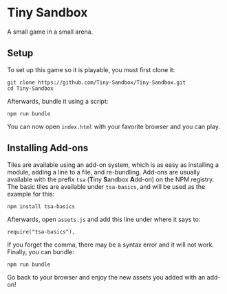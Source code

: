 # Tiny Sandbox

A small game in a small arena.

## Setup

To set up this game so it is playable, you must first clone it:

    git clone https://github.com/Tiny-Sandbox/Tiny-Sandbox.git
    cd Tiny-Sandbox

Afterwards, bundle it using a script:

    npm run bundle

You can now open `index.html` with your favorite browser and you can play.

## Installing Add-ons

Tiles are available using an add-on system, which is as easy as installing a module, adding a line to a file, and re-bundling. Add-ons are usually available with the prefix `tsa` (**T**iny **S**andbox **A**dd-on) on the NPM registry. The basic tiles are available under `tsa-basics`, and will be used as the example for this:

    npm install tsa-basics

Afterwards, open `assets.js` and add this line under where it says to:

    require("tsa-basics"),

If you forget the comma, there may be a syntax error and it will not work. Finally, you can bundle:

    npm run bundle

Go back to your browser and enjoy the new assets you added with an add-on!
